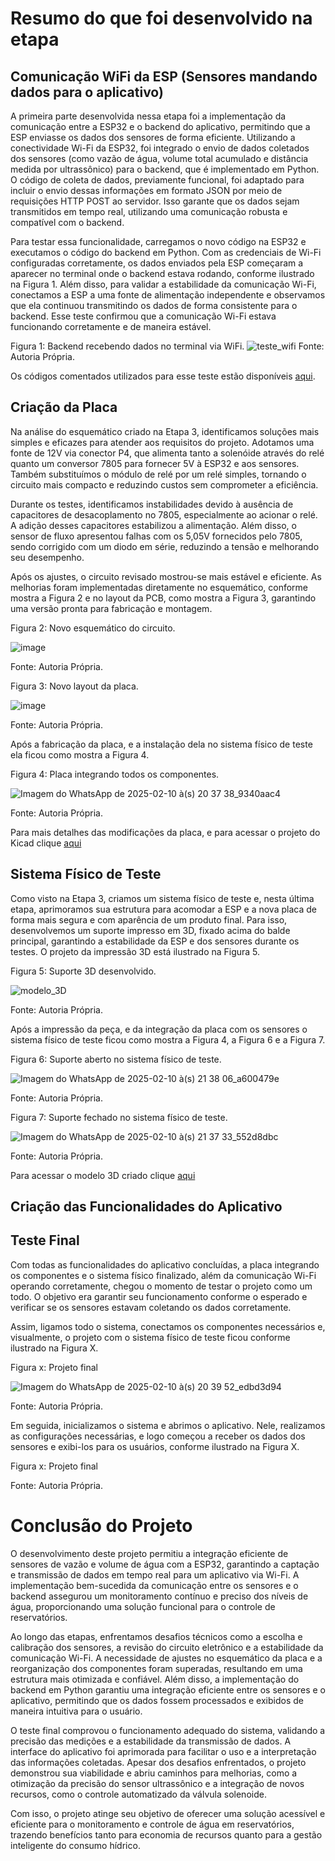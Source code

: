 # Resumo do que foi desenvolvido na etapa

## Comunicação WiFi da ESP (Sensores mandando dados para o aplicativo)

A primeira parte desenvolvida nessa etapa foi a implementação da comunicação entre a ESP32 e o backend do aplicativo, permitindo que a ESP enviasse os dados dos sensores de forma eficiente. Utilizando a conectividade Wi-Fi da ESP32, foi integrado o envio de dados coletados dos sensores (como vazão de água, volume total acumulado e distância medida por ultrassônico) para o backend, que é implementado em Python. O código de coleta de dados, previamente funcional, foi adaptado para incluir o envio dessas informações em formato JSON por meio de requisições HTTP POST ao servidor. Isso garante que os dados sejam transmitidos em tempo real, utilizando uma comunicação robusta e compatível com o backend.

Para testar essa funcionalidade, carregamos o novo código na ESP32 e executamos o código do backend em Python. Com as credenciais de Wi-Fi configuradas corretamente, os dados enviados pela ESP começaram a aparecer no terminal onde o backend estava rodando, conforme ilustrado na Figura 1. Além disso, para validar a estabilidade da comunicação Wi-Fi, conectamos a ESP a uma fonte de alimentação independente e observamos que ela continuou transmitindo os dados de forma consistente para o backend. Esse teste confirmou que a comunicação Wi-Fi estava funcionando corretamente e de maneira estável.

Figura 1: Backend recebendo dados no terminal via WiFi.
![teste_wifi](https://github.com/user-attachments/assets/1c2cc8ed-e558-497a-9d10-c9f7d73ad977)
Fonte: Autoria Própria.

Os códigos comentados utilizados para esse teste estão disponíveis [aqui](https://github.com/LauraMWerneck/Projeto_Integrador_3/tree/main/Etapa%204/Teste%20WiFi).

## Criação da Placa
Na análise do esquemático criado na Etapa 3, identificamos soluções mais simples e eficazes para atender aos requisitos do projeto. Adotamos uma fonte de 12V via conector P4, que alimenta tanto a solenóide através do relé quanto um conversor 7805 para fornecer 5V à ESP32 e aos sensores. Também substituímos o módulo de relé por um relé simples, tornando o circuito mais compacto e reduzindo custos sem comprometer a eficiência.

Durante os testes, identificamos instabilidades devido à ausência de capacitores de desacoplamento no 7805, especialmente ao acionar o relé. A adição desses capacitores estabilizou a alimentação. Além disso, o sensor de fluxo apresentou falhas com os 5,05V fornecidos pelo 7805, sendo corrigido com um diodo em série, reduzindo a tensão e melhorando seu desempenho.

Após os ajustes, o circuito revisado mostrou-se mais estável e eficiente. As melhorias foram implementadas diretamente no esquemático, conforme mostra a Figura 2 e no layout da PCB, como mostra a Figura 3, garantindo uma versão pronta para fabricação e montagem.

Figura 2: Novo esquemático do circuito.

![image](https://github.com/user-attachments/assets/5c3e8f1a-b9ca-4e52-bfe0-14bd2a233932)

Fonte: Autoria Própria.

Figura 3: Novo layout da placa.

![image](https://github.com/user-attachments/assets/ef91b98a-1fe3-4cbc-ab22-4aedd2df1495)

Fonte: Autoria Própria.

Após a fabricação da placa, e a instalação dela no sistema físico de teste ela ficou como mostra a Figura 4.

Figura 4: Placa integrando todos os componentes.

![Imagem do WhatsApp de 2025-02-10 à(s) 20 37 38_9340aac4](https://github.com/user-attachments/assets/74f50ccc-80f7-4c33-ab5c-cf762a882bdb)

Fonte: Autoria Própria.

Para mais detalhes das modificações da placa, e para acessar o projeto do Kicad clique [aqui](https://github.com/LauraMWerneck/Projeto_Integrador_3/tree/main/Projeto%20Final/Placa)

## Sistema Físico de Teste
Como visto na Etapa 3, criamos um sistema físico de teste e, nesta última etapa, aprimoramos sua estrutura para acomodar a ESP e a nova placa de forma mais segura e com aparência de um produto final. Para isso, desenvolvemos um suporte impresso em 3D, fixado acima do balde principal, garantindo a estabilidade da ESP e dos sensores durante os testes. O projeto da impressão 3D está ilustrado na Figura 5.

Figura 5: Suporte 3D desenvolvido.

![modelo_3D](https://github.com/user-attachments/assets/b9385b31-8612-4330-ad40-96dacecfa6c8)

Fonte: Autoria Própria.

Após a impressão da peça, e da integração da placa com os sensores o sistema físico de teste ficou como mostra a Figura 4, a Figura 6 e a Figura 7.

Figura 6: Suporte aberto no sistema físico de teste.

![Imagem do WhatsApp de 2025-02-10 à(s) 21 38 06_a600479e](https://github.com/user-attachments/assets/02e8f37c-303b-471d-831d-a688292fd289)

Fonte: Autoria Própria.

Figura 7: Suporte fechado no sistema físico de teste.

![Imagem do WhatsApp de 2025-02-10 à(s) 21 37 33_552d8dbc](https://github.com/user-attachments/assets/edd9a4a1-303a-44e8-9d2d-e9721c0f11af)

Fonte: Autoria Própria.

Para acessar o modelo 3D criado clique [aqui](https://www.tinkercad.com/things/hdSAljJmEcl-pi3?sharecode=l4aGRgi_aN5EzP9HnUlWbnjf8VeXGf09ikW7ILrOMxc)

## Criação das Funcionalidades do Aplicativo


## Teste Final
Com todas as funcionalidades do aplicativo concluídas, a placa integrando os componentes e o sistema físico finalizado, além da comunicação Wi-Fi operando corretamente, chegou o momento de testar o projeto como um todo. O objetivo era garantir seu funcionamento conforme o esperado e verificar se os sensores estavam coletando os dados corretamente.

Assim, ligamos todo o sistema, conectamos os componentes necessários e, visualmente, o projeto com o sistema físico de teste ficou conforme ilustrado na Figura X.

Figura x: Projeto final

![Imagem do WhatsApp de 2025-02-10 à(s) 20 39 52_edbd3d94](https://github.com/user-attachments/assets/0bc586c8-47ae-4b7e-8a55-22eb77664c41)

Fonte: Autoria Própria.

Em seguida, inicializamos o sistema e abrimos o aplicativo. Nele, realizamos as configurações necessárias, e logo começou a receber os dados dos sensores e exibi-los para os usuários, conforme ilustrado na Figura X.

Figura x: Projeto final

Fonte: Autoria Própria.

# Conclusão do Projeto
O desenvolvimento deste projeto permitiu a integração eficiente de sensores de vazão e volume de água com a ESP32, garantindo a captação e transmissão de dados em tempo real para um aplicativo via Wi-Fi. A implementação bem-sucedida da comunicação entre os sensores e o backend assegurou um monitoramento contínuo e preciso dos níveis de água, proporcionando uma solução funcional para o controle de reservatórios.  

Ao longo das etapas, enfrentamos desafios técnicos como a escolha e calibração dos sensores, a revisão do circuito eletrônico e a estabilidade da comunicação Wi-Fi. A necessidade de ajustes no esquemático da placa e a reorganização dos componentes foram superadas, resultando em uma estrutura mais otimizada e confiável. Além disso, a implementação do backend em Python garantiu uma integração eficiente entre os sensores e o aplicativo, permitindo que os dados fossem processados e exibidos de maneira intuitiva para o usuário.  

O teste final comprovou o funcionamento adequado do sistema, validando a precisão das medições e a estabilidade da transmissão de dados. A interface do aplicativo foi aprimorada para facilitar o uso e a interpretação das informações coletadas. Apesar dos desafios enfrentados, o projeto demonstrou sua viabilidade e abriu caminhos para melhorias, como a otimização da precisão do sensor ultrassônico e a integração de novos recursos, como o controle automatizado da válvula solenoide.  

Com isso, o projeto atinge seu objetivo de oferecer uma solução acessível e eficiente para o monitoramento e controle de água em reservatórios, trazendo benefícios tanto para economia de recursos quanto para a gestão inteligente do consumo hídrico.
